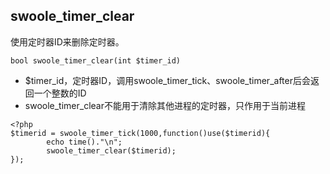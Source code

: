 ## swoole_timer_clear
使用定时器ID来删除定时器。

~~~
bool swoole_timer_clear(int $timer_id)
~~~

* $timer_id，定时器ID，调用swoole_timer_tick、swoole_timer_after后会返回一个整数的ID
* swoole_timer_clear不能用于清除其他进程的定时器，只作用于当前进程

~~~
<?php
$timerid = swoole_timer_tick(1000,function()use($timerid){
		echo time()."\n";
		swoole_timer_clear($timerid);
});
~~~

